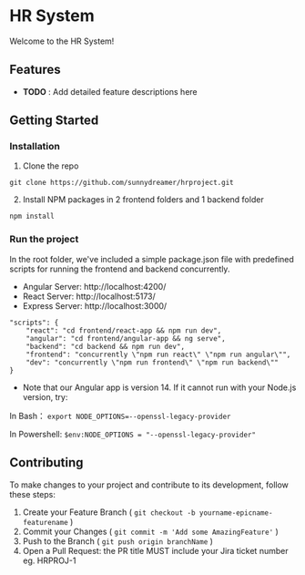 # HR System

Welcome to the HR System!

## Features

- **TODO** : Add detailed feature descriptions here

## Getting Started

### Installation

1. Clone the repo

```
git clone https://github.com/sunnydreamer/hrproject.git
```

2. Install NPM packages in 2 frontend folders and 1 backend folder

```
npm install
```

### Run the project

In the root folder, we've included a simple package.json file with predefined scripts for running the frontend and backend concurrently.

- Angular Server: http://localhost:4200/
- React Server: http://localhost:5173/
- Express Server: http://localhost:3000/

```
"scripts": {
    "react": "cd frontend/react-app && npm run dev",
    "angular": "cd frontend/angular-app && ng serve",
    "backend": "cd backend && npm run dev",
    "frontend": "concurrently \"npm run react\" \"npm run angular\"",
    "dev": "concurrently \"npm run frontend\" \"npm run backend\""
}
```

- Note that our Angular app is version 14. If it cannot run with your Node.js version, try:

In Bash：
`export NODE_OPTIONS=--openssl-legacy-provider`

In Powershell:
`$env:NODE_OPTIONS = "--openssl-legacy-provider"`

###

## Contributing

To make changes to your project and contribute to its development, follow these steps:

1. Create your Feature Branch ( `git checkout -b yourname-epicname-featurename` )
2. Commit your Changes ( `git commit -m 'Add some AmazingFeature'` )
3. Push to the Branch ( `git push origin branchName` )
4. Open a Pull Request: the PR title MUST include your Jira ticket number eg. HRPROJ-1
